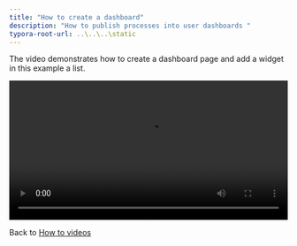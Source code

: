 ```yaml
---
title: "How to create a dashboard"
description: "How to publish processes into user dashboards "
typora-root-url: ..\..\..\static
---
```


The video demonstrates how to create a dashboard page and add a widget in this example a list. 

<video width="100%" style="width:100%" controls>
    <source src="/videos/dashboards.mp4">
    Your browser does not support the video tag.
    </source>
</video>



Back to [How to videos](../)

